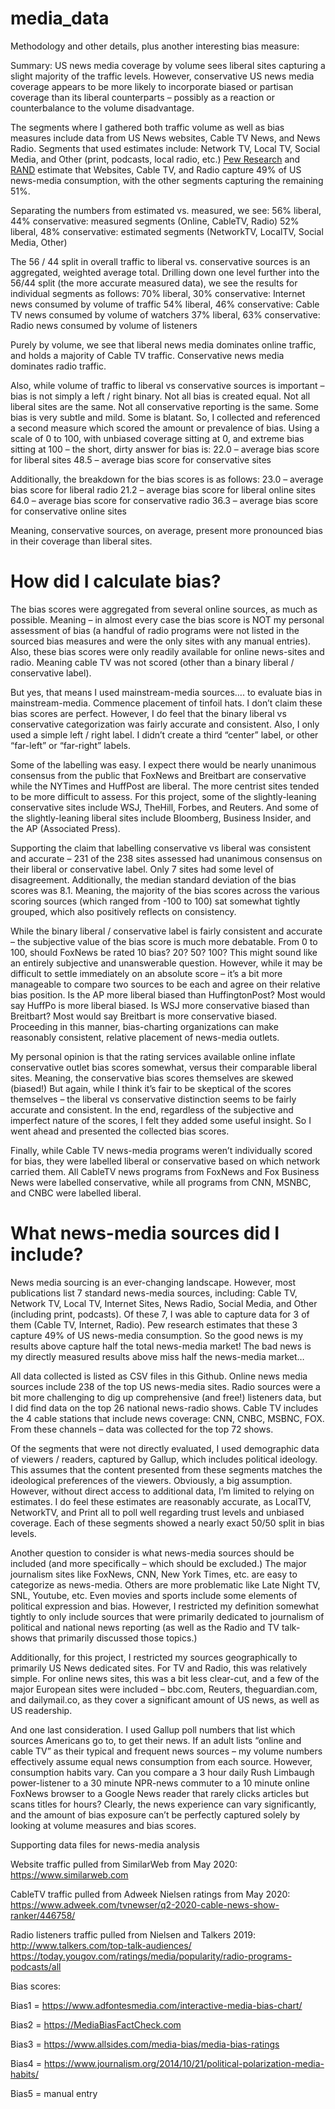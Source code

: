 # media_data

Methodology and other details, plus another interesting bias measure:

Summary:  US news media coverage by volume sees liberal sites capturing a slight majority of the traffic levels.  However, conservative US news media coverage appears to be more likely to incorporate biased or partisan coverage than its liberal counterparts – possibly as a reaction or counterbalance to the volume disadvantage.

The segments where I gathered both traffic volume as well as bias measures include data from US News websites, Cable TV News, and News Radio.  Segments that used estimates include: Network TV, Local TV, Social Media, and Other (print, podcasts, local radio, etc.)  [Pew Research]( https://www.journalism.org/2020/07/30/americans-who-mainly-get-their-news-on-social-media-are-less-engaged-less-knowledgeable/) and [RAND](https://www.rand.org/pubs/research_reports/RR4212.html) estimate that Websites, Cable TV, and Radio capture 49% of US news-media consumption, with the other segments capturing the remaining 51%.   

Separating the numbers from estimated vs. measured, we see:
56% liberal, 44% conservative: measured segments (Online, CableTV, Radio)
52% liberal, 48% conservative: estimated segments (NetworkTV, LocalTV, Social Media, Other)

The 56 / 44 split in overall traffic to liberal vs. conservative sources is an aggregated, weighted average total.  Drilling down one level further into the 56/44 split (the more accurate measured data), we see the results for individual segments as follows:
70% liberal, 30% conservative:  Internet news consumed by volume of traffic
54% liberal, 46% conservative: Cable TV news consumed by volume of watchers
37% liberal, 63% conservative: Radio news consumed by volume of listeners

Purely by volume, we see that liberal news media dominates online traffic, and holds a majority of Cable TV traffic.  Conservative news media dominates radio traffic.  

Also, while volume of traffic to liberal vs conservative sources is important – bias is not simply a left / right binary.  Not all bias is created equal.  Not all liberal sites are the same.  Not all conservative reporting is the same.  Some bias is very subtle and mild.  Some is blatant.  So, I collected and referenced a second measure which scored the amount or prevalence of bias.  Using a scale of 0 to 100, with unbiased coverage sitting at 0, and extreme bias sitting at 100 – the short, dirty answer for bias is:
22.0 – average bias score for liberal sites
48.5 – average bias score for conservative sites

Additionally, the breakdown for the bias scores is as follows:
23.0 – average bias score for liberal radio
21.2 – average bias score for liberal online sites
64.0 – average bias score for conservative radio
36.3 – average bias score for conservative online sites

Meaning, conservative sources, on average, present more pronounced bias in their coverage than liberal sites.

# How did I calculate bias?

The bias scores were aggregated from several online sources, as much as possible.  Meaning – in almost every case the bias score is NOT my personal assessment of bias (a handful of radio programs were not listed in the sourced bias measures and were the only sites with any manual entries).  Also, these bias scores were only readily available for online news-sites and radio.  Meaning cable TV was not scored (other than a binary liberal / conservative label).

But yes, that means I used mainstream-media sources…. to evaluate bias in mainstream-media.  Commence placement of tinfoil hats.  I don’t claim these bias scores are perfect.  However, I do feel that the binary liberal vs conservative categorization was fairly accurate and consistent.  Also, I only used a simple left / right label.  I didn’t create a third “center” label, or other “far-left” or “far-right” labels.

Some of the labelling was easy.  I expect there would be nearly unanimous consensus from the public that FoxNews and Breitbart are conservative while the NYTimes and HuffPost are liberal.  The more centrist sites tended to be more difficult to assess.  For this project, some of the slightly-leaning conservative sites include WSJ, TheHill, Forbes, and Reuters.  And some of the slightly-leaning liberal sites include Bloomberg, Business Insider, and the AP (Associated Press).

Supporting the claim that labelling conservative vs liberal was consistent and accurate – 231 of the 238 sites assessed had unanimous consensus on their liberal or conservative label.  Only 7 sites had some level of disagreement.  Additionally, the median standard deviation of the bias scores was 8.1.  Meaning, the majority of the bias scores across the various scoring sources (which ranged from -100 to 100) sat somewhat tightly grouped, which also positively reflects on consistency.

While the binary liberal / conservative label is fairly consistent and accurate – the subjective value of the bias score is much more debatable.  From 0 to 100, should FoxNews be rated 10 bias?  20? 50? 100?  This might sound like an entirely subjective and unanswerable question.  However, while it may be difficult to settle immediately on an absolute score – it’s a bit more manageable to compare two sources to be each and agree on their relative bias position.  Is the AP more liberal biased than HuffingtonPost?  Most would say HuffPo is more liberal biased.  Is WSJ more conservative biased than Breitbart?  Most would say Breitbart is more conservative biased.  Proceeding in this manner, bias-charting organizations can make reasonably consistent, relative placement of news-media outlets.

My personal opinion is that the rating services available online inflate conservative outlet bias scores somewhat, versus their comparable liberal sites.  Meaning, the conservative bias scores themselves are skewed (biased!)  But again, while I think it’s fair to be skeptical of the scores themselves – the liberal vs conservative distinction seems to be fairly accurate and consistent.  In the end, regardless of the subjective and imperfect nature of the scores, I felt they added some useful insight.  So I went ahead and presented the collected bias scores.

Finally, while Cable TV news-media programs weren’t individually scored for bias, they were labelled liberal or conservative based on which network carried them.  All CableTV news programs from FoxNews and Fox Business News were labelled conservative, while all programs from CNN, MSNBC, and CNBC were labelled liberal.

# What news-media sources did I include?

News media sourcing is an ever-changing landscape.  However, most publications list 7 standard news-media sources, including:  Cable TV, Network TV, Local TV, Internet Sites, News Radio, Social Media, and Other (including print, podcasts).  Of these 7, I was able to capture data for 3 of them (Cable TV, Internet, Radio).  Pew research estimates that these 3 capture 49% of US news-media consumption.  So the good news is my results above capture half the total news-media market!  The bad news is my directly measured results above miss half the news-media market…

All data collected is listed as CSV files in this Github.  Online news media sources include 238 of the top US news-media sites.  Radio sources were a bit more challenging to dig up comprehensive (and free!) listeners data, but I did find data on the top 26 national news-radio shows.  Cable TV includes the 4 cable stations that include news coverage: CNN, CNBC, MSBNC, FOX.  From these channels – data was collected for the top 72 shows.

Of the segments that were not directly evaluated, I used demographic data of viewers / readers, captured by Gallup, which includes political ideology.  This assumes that the content presented from these segments matches the ideological preferences of the viewers.  Obviously, a big assumption.  However, without direct access to additional data, I’m limited to relying on estimates.  I do feel these estimates are reasonably accurate, as LocalTV, NetworkTV, and Print all to poll well regarding trust levels and unbiased coverage.  Each of these segments showed a nearly exact 50/50 split in bias levels.  

Another question to consider is what news-media sources should be included (and more specifically – which should be excluded.)  The major journalism sites like FoxNews, CNN, New York Times, etc. are easy to categorize as news-media.  Others are more problematic like Late Night TV, SNL, Youtube, etc.  Even movies and sports include some elements of political expression and bias.  However, I restricted my definition somewhat tightly to only include sources that were primarily dedicated to journalism of political and national news reporting (as well as the Radio and TV talk-shows that primarily discussed those topics.)

Additionally, for this project, I restricted my sources geographically to primarily US News dedicated sites. For TV and Radio, this was relatively simple. For online news sites, this was a bit less clear-cut, and a few of the major European sites were included – bbc.com, Reuters, theguardian.com, and dailymail.co, as they cover a significant amount of US news, as well as US readership.

And one last consideration.  I used Gallup poll numbers that list which sources Americans go to, to get their news.  If an adult lists “online and cable TV” as their typical and frequent news sources – my volume numbers effectively assume equal news consumption from each source.  However, consumption habits vary.  Can you compare a 3 hour daily Rush Limbaugh power-listener to a 30 minute NPR-news commuter to a 10 minute online FoxNews browser to a Google News reader that rarely clicks articles but scans titles for hours?  Clearly, the news experience can vary significantly, and the amount of bias exposure can’t be perfectly captured solely by looking at volume measures and bias scores.



Supporting data files for news-media analysis

Website traffic pulled from SimilarWeb from May 2020:  
https://www.similarweb.com

CableTV traffic pulled from Adweek Nielsen ratings from May 2020:   
https://www.adweek.com/tvnewser/q2-2020-cable-news-show-ranker/446758/

Radio listeners traffic pulled from Nielsen and Talkers 2019:
http://www.talkers.com/top-talk-audiences/
https://today.yougov.com/ratings/media/popularity/radio-programs-podcasts/all


Bias scores:

Bias1 = https://www.adfontesmedia.com/interactive-media-bias-chart/

Bias2 = https://MediaBiasFactCheck.com

Bias3 = https://www.allsides.com/media-bias/media-bias-ratings

Bias4 = https://www.journalism.org/2014/10/21/political-polarization-media-habits/

Bias5 = manual entry
